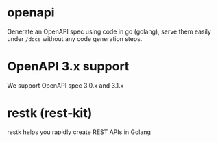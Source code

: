 # openapi
Generate an OpenAPI spec using code in go (golang), serve them easily under `/docs` without any code generation steps. 

# OpenAPI 3.x support
We support OpenAPI spec 3.0.x and 3.1.x

# restk (rest-kit)

restk helps you rapidly create REST APIs in Golang
